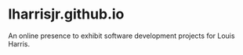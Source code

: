 # lharrisjr.github.io
An online presence to exhibit software development projects for Louis Harris.
